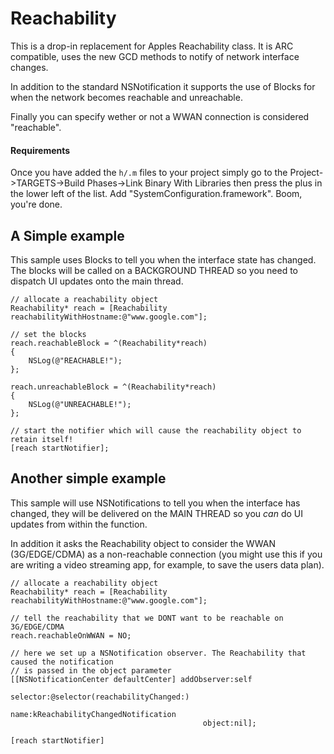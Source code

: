# Reachability

This is a drop-in replacement for Apples Reachability class. It is ARC compatible, uses the new GCD methods to notify of network interface changes.

In addition to the standard NSNotification it supports the use of Blocks for when the network becomes reachable and unreachable.

Finally you can specify wether or not a WWAN connection is considered "reachable".

#### Requirements

Once you have added the ```h/.m``` files to your project simply go to the Project->TARGETS->Build Phases->Link Binary With Libraries then press the plus in the lower left of the list. Add "SystemConfiguration.framework". Boom, you're done.

## A Simple example
This sample uses Blocks to tell you when the interface state has changed. The blocks will be called on a BACKGROUND THREAD so you need to dispatch UI updates onto the main thread.

	// allocate a reachability object
	Reachability* reach = [Reachability reachabilityWithHostname:@"www.google.com"];

	// set the blocks 
	reach.reachableBlock = ^(Reachability*reach)
	{
		NSLog(@"REACHABLE!");
	};

	reach.unreachableBlock = ^(Reachability*reach)
	{
		NSLog(@"UNREACHABLE!");
	};

	// start the notifier which will cause the reachability object to retain itself!
	[reach startNotifier];

## Another simple example
This sample will use NSNotifications to tell you when the interface has changed, they will be delivered on the MAIN THREAD so you *can* do UI updates from within the function.

In addition it asks the Reachability object to consider the WWAN (3G/EDGE/CDMA) as a non-reachable connection (you might use this if you are writing a video streaming app, for example, to save the users data plan).

	// allocate a reachability object
	Reachability* reach = [Reachability reachabilityWithHostname:@"www.google.com"];

	// tell the reachability that we DONT want to be reachable on 3G/EDGE/CDMA
	reach.reachableOnWWAN = NO;
	
	// here we set up a NSNotification observer. The Reachability that caused the notification
	// is passed in the object parameter
	[[NSNotificationCenter defaultCenter] addObserver:self 
											 selector:@selector(reachabilityChanged:) 
												 name:kReachabilityChangedNotification 
											   object:nil];
											
	[reach startNotifier]
	
